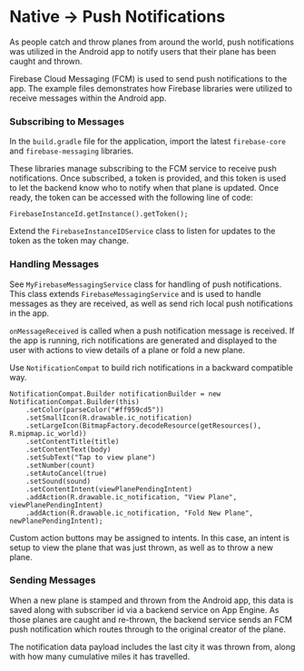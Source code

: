 # Native -> Push Notifications

As people catch and throw planes from around the world, push notifications was utilized in the Android app to notify users that their plane has been caught and thrown.

Firebase Cloud Messaging (FCM) is used to send push notifications to the app. The example files demonstrates how Firebase libraries were utilized to receive messages within the Android app.

### Subscribing to Messages

In the `build.gradle` file for the application, import the latest `firebase-core` and `firebase-messaging` libraries.

These libraries manage subscribing to the FCM service to receive push notifications. Once subscribed, a token is provided, and this token is used to let the backend know who to notify when that plane is updated. Once ready, the token can be accessed with the following line of code:

```
FirebaseInstanceId.getInstance().getToken();
```

Extend the `FirebaseInstanceIDService` class to listen for updates to the token as the token may change.

### Handling Messages

See `MyFirebaseMessagingService` class for handling of push notifications. This class extends `FirebaseMessagingService` and is used to handle messages as they are received, as well as send rich local push notifications in the app.

`onMessageReceived` is called when a push notification message is received. If the app is running, rich notifications are generated and displayed to the user with actions to view details of a plane or fold a new plane.

Use `NotificationCompat` to build rich notifications in a backward compatible way.

```
NotificationCompat.Builder notificationBuilder = new NotificationCompat.Builder(this)
    .setColor(parseColor("#ff959cd5"))
    .setSmallIcon(R.drawable.ic_notification)
    .setLargeIcon(BitmapFactory.decodeResource(getResources(), R.mipmap.ic_world))
    .setContentTitle(title)
    .setContentText(body)
    .setSubText("Tap to view plane")
    .setNumber(count)
    .setAutoCancel(true)
    .setSound(sound)
    .setContentIntent(viewPlanePendingIntent)
    .addAction(R.drawable.ic_notification, "View Plane", viewPlanePendingIntent)
    .addAction(R.drawable.ic_notification, "Fold New Plane", newPlanePendingIntent);
```

Custom action buttons may be assigned to intents. In this case, an intent is setup to view the plane that was just thrown, as well as to throw a new plane.

### Sending Messages

When a new plane is stamped and thrown from the Android app, this data is saved along with subscriber id via a backend service on App Engine. As those planes are caught and re-thrown, the backend service sends an FCM push notification which routes through to the original creator of the plane.

The notification data payload includes the last city it was thrown from, along with how many cumulative miles it has travelled.
